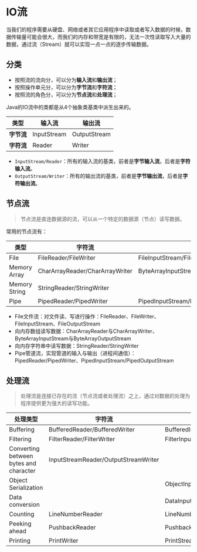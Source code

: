 # IO流

当我们的程序需要从硬盘、网络或者其它应用程序中读取或者写入数据的时候，数据传输量可能会很大，而我们的内存和带宽是有限的，无法一次性读取写入大量的数据，通过流（Stream）就可以实现一点一点的逐步传输数据。

## 分类

* 按照流的流向分，可以分为**输入流**和**输出流**；
* 按照操作单元分，可以分为**字节流**和**字符流**；
* 按照流的角色分，可以分为**节点流**和**处理流**；

Java的IO流中的类都是从4个抽象类基类中派生出来的。

| 类型 | 输入流 | 输出流 |
| -- | -- | -- |
| **字节流** | InputStream | OutputStream |
| **字符流**| Reader | Writer |

* `InputStream/Reader`：所有的输入流的基类，前者是**字节输入流**，后者是**字符输入流**。
* `OutputStream/Writer`：所有的输出流的基类，前者是**字节输出流**，后者是**字符输出流**。

## 节点流

> 节点流是直连数据源的流，可以从一个特定的数据源（节点）读写数据。

常用的节点流有：

| 类型 | 字符流 | 字节流 |
| -- | -- | -- |
| File | FileReader/FileWriter | FileInputStream/FileOutputStream |
| Memory Array | CharArrayReader/CharArrayWriter | ByteArrayInputStream/ByteArrayOutputStream |
| Memory String | StringReader/StringWriter |  |
| Pipe | PipedReader/PipedWriter | PipedInputStream/PipedOutputStream |

* File文件流：对文件读、写进行操作：FileReader、FileWriter、FileInputStream、FileOutputStream
* 向内存数组读写数据：CharArrayReader与CharArrayWriter、ByteArrayInputStream与ByteArrayOutputStream
* 向内存字符串中读写数据：StringReader/StringWriter
* Pipe管道流，实现管道的输入与输出（进程间通信）：PipedReader/PipedWriter、PipedInputStream/PipedOutputStream

## 处理流

> 处理流是连接已存在的流（节点流或者处理流）之上，通过对数据的处理为程序提供更为强大的读写功能。

| 处理类型 | 字符流 | 字节流 |
| -- | -- | -- |
| Buffering | BufferedReader/BufferedWriter | BufferedInputStream/BufferedOutputStream |
| Filtering | FilterReader/FilterWriter | FilterInputStream/FilterOutputStream |
| Converting between bytes and character | InputStreamReader/OutputStreamWriter |  |
| Object Serialization |  | ObjectInputStream/ObjectOutputStream |
| Data conversion |  | DataInputStream/DataOutputStream |
| Counting | LineNumberReader | LineNumberInputStream |
| Peeking ahead | PushbackReader | PushbackInputStream |
| Printing | PrintWriter | PrintStream |